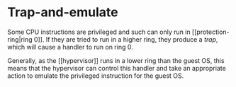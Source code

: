 # Trap-and-emulate
Some CPU instructions are privileged and such can only run in [[protection-ring|ring 0]]. If they are tried to run in a higher ring, they produce a *trap*, which will cause a handler to run on ring 0.

Generally, as the [[hypervisor]] runs in a lower ring than the guest OS, this means that the hypervisor can control this handler and take an appropriate action to emulate the privileged instruction for the guest OS.
